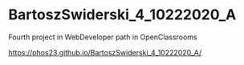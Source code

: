 # BartoszSwiderski_4_10222020_A
Fourth project in WebDeveloper path in OpenClassrooms


https://phos23.github.io/BartoszSwiderski_4_10222020_A/
